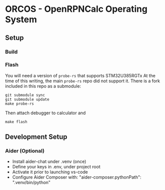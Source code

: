 # ORCOS - OpenRPNCalc Operating System

## Setup


### Build

### Flash

You will need a version of `probe-rs` that supports STM32U385RGTx
At the time of this writing, the main `probe-rs` repo did not support it.
There is a fork included in this repo as a submodule:

```
git submodule sync
git submodule update
make probe-rs
```

Then attach debugger to calculator and

``
make flash
``

## Development Setup

### Aider (Optional)

 - Install aider-chat under .venv (once)
 - Define your keys in .env, under project root
 - Activate it prior to launching vs-code
 - Configure Aider Composer with:
    "aider-composer.pythonPath": ".venv/bin/python"

